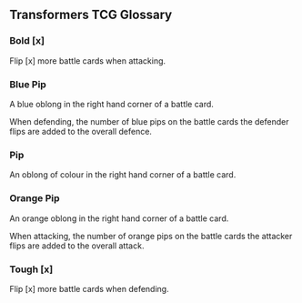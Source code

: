 <a name='glossary'></a>

## Transformers TCG Glossary

### Bold [x]

Flip [x] more battle cards when attacking. 

### Blue Pip

A blue oblong in the right hand corner of a battle card.

When defending, the number of blue pips on the battle cards the defender flips are added to the overall defence.

### Pip

An oblong of colour in the right hand corner of a battle card.

### Orange Pip

An orange oblong in the right hand corner of a battle card.

When attacking, the number of orange pips on the battle cards the attacker flips are added to the overall attack.

### Tough [x]

Flip [x] more battle cards when defending. 
